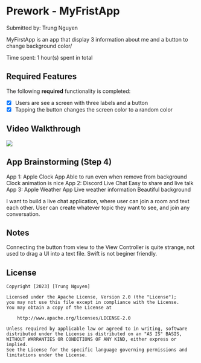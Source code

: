 # Prework - MyFristApp

Submitted by: Trung Nguyen

MyFirstApp is an app that display 3 information about me and a button to change background color/

Time spent: 1 hour(s) spent in total

## Required Features

The following **required** functionality is completed:

- [x] Users are see a screen with three labels and a button
- [x] Tapping the button changes the screen color to a random color
 
## Video Walkthrough

<div>
    <a href="https://www.loom.com/share/ad3fea8f1bf0490092e78a5fe4e4976a"></a>
    <a href="https://www.loom.com/share/ad3fea8f1bf0490092e78a5fe4e4976a">
      <img style="max-width:300px;" src="https://cdn.loom.com/sessions/thumbnails/ad3fea8f1bf0490092e78a5fe4e4976a-with-play.gif">
    </a>
</div>

## App Brainstorming (Step 4)

App 1: Apple Clock App
    Able to run even when remove from background
    Clock animation is nice
App 2: Discord
    Live Chat
    Easy to share and live talk
App 3: Apple Weather App
    Live weather information
    Beautiful background
    
I want to build a live chat application, where user can join a room and text each other. User can create whatever topic they want to see, and join any conversation.

## Notes

Connecting the button from view to the View Controller is quite strange, not used to drag a UI into a text file. Swift is not beginer friendly.

## License

    Copyright [2023] [Trung Nguyen]

    Licensed under the Apache License, Version 2.0 (the "License");
    you may not use this file except in compliance with the License.
    You may obtain a copy of the License at

        http://www.apache.org/licenses/LICENSE-2.0

    Unless required by applicable law or agreed to in writing, software
    distributed under the License is distributed on an "AS IS" BASIS,
    WITHOUT WARRANTIES OR CONDITIONS OF ANY KIND, either express or implied.
    See the License for the specific language governing permissions and
    limitations under the License.
